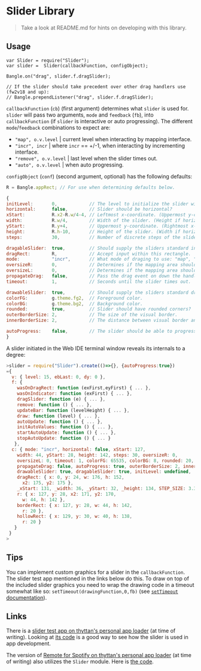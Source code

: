 Slider Library
==============

> Take a look at README.md for hints on developing with this library.

Usage
-----

```JS
var Slider = require("Slider");
var slider =  Slider(callbackFunction, configObject);

Bangle.on("drag", slider.f.dragSlider);

// If the slider should take precedent over other drag handlers use (fw2v18 and up):
// Bangle.prependListener("drag", slider.f.dragSlider);
```

`callbackFunction` (`cb`) (first argument) determines what `slider` is used for. `slider` will pass two arguments, `mode` and `feedback` (`fb`), into `callbackFunction` (if `slider` is interactive or auto progressing). The different `mode`/`feedback` combinations to expect are:
- `"map", o.v.level` | current level when interacting by mapping interface.
- `"incr", incr` | where `incr` == +/-1, when interacting by incrementing interface.
- `"remove", o.v.level` | last level when the slider times out.
- `"auto", o.v.level` | when auto progressing.

`configObject` (`conf`) (second argument, optional) has the following defaults:

```js
R = Bangle.appRect; // For use when determining defaults below.

{
initLevel:       0,            // The level to initialize the slider with.
horizontal:      false,        // Slider should be horizontal?
xStart:          R.x2-R.w/4-4, // Leftmost x-coordinate. (Uppermost y-coordinate if horizontal)
width:           R.w/4,        // Width of the slider. (Height if horizontal)
yStart:          R.y+4,        // Uppermost y-coordinate. (Rightmost x-coordinate if horizontal)
height:          R.h-10,       // Height of the slider. (Width if horizontal)
steps:           30,           // Number of discrete steps of the slider.

dragableSlider:  true,         // Should supply the sliders standard interaction mechanisms?
dragRect:        R,            // Accept input within this rectangle.
mode:            "incr",       // What mode of draging to use: "map", "incr" or "mapincr".
oversizeR:       0,            // Determines if the mapping area should be extend outside the indicator (Right/Up).
oversizeL:       0,            // Determines if the mapping area should be extend outside the indicator (Left/Down).
propagateDrag:   false,        // Pass the drag event on down the handler chain?
timeout:         1,            // Seconds until the slider times out.

drawableSlider:  true,         // Should supply the sliders standard drawing mechanism?
colorFG:         g.theme.fg2,  // Foreground color.
colorBG:         g.theme.bg2,  // Background color.
rounded:         true,         // Slider should have rounded corners?
outerBorderSize: 2,            // The size of the visual border.
innerBorderSize: 2,            // The distance between visual border and the slider.

autoProgress:    false,        // The slider should be able to progress automatically?
}
```

A slider initiated in the Web IDE terminal window reveals its internals to a degree:
```js
>slider = require("Slider").create(()=>{}, {autoProgress:true})
={
  v: { level: 15, ebLast: 0, dy: 0 },
  f: {
    wasOnDragRect: function (exFirst,eyFirst) { ... },
    wasOnIndicator: function (exFirst) { ... },
    dragSlider: function (e) { ... },
    remove: function () { ... },
    updateBar: function (levelHeight) { ... },
    draw: function (level) { ... },
    autoUpdate: function () { ... },
    initAutoValues: function () { ... },
    startAutoUpdate: function () { ... },
    stopAutoUpdate: function () { ... }
   },
  c: { mode: "incr", horizontal: false, xStart: 127,
    width: 44, yStart: 28, height: 142, steps: 30, oversizeR: 0,
    oversizeL: 0, timeout: 1, colorFG: 65535, colorBG: 8, rounded: 20,
    propagateDrag: false, autoProgress: true, outerBorderSize: 2, innerBorderSize: 2,
    drawableSlider: true, dragableSlider: true, initLevel: undefined,
    dragRect: { x: 0, y: 24, w: 176, h: 152,
      x2: 175, y2: 175 },
    _xStart: 131, _width: 36, _yStart: 32, _height: 134, STEP_SIZE: 3.36666666666,
    r: { x: 127, y: 28, x2: 171, y2: 170,
      w: 44, h: 142 },
    borderRect: { x: 127, y: 28, w: 44, h: 142,
      r: 20 },
    hollowRect: { x: 129, y: 30, w: 40, h: 138,
      r: 20 }
   }
 }
>
```
Tips
----

You can implement custom graphics for a slider in the `callbackFunction`. The slider test app mentioned in the links below do this. To draw on top of the included slider graphics you need to wrap the drawing code in a timeout somewhat like so: `setTimeout(drawingFunction,0,fb)` (see [`setTimeout` documentation](https://www.espruino.com/Reference#l__global_setTimeout)).

Links
-----

There is a [slider test app on thyttan's personal app loader](https://thyttan.github.io/BangleApps/?q=slidertest) (at time of writing). Looking at [its code](https://github.com/thyttan/BangleApps/blob/ui-slider-lib/apps/slidertest/app.js) is a good way to see how the slider is used in app development.

The version of [Remote for Spotify on thyttan's personal app loader](https://thyttan.github.io/BangleApps/?q=spotrem) (at time of writing) also utilizes the `Slider` module. Here is [the code](https://github.com/thyttan/BangleApps/blob/ui-slider-lib/apps/spotrem/app.js).

